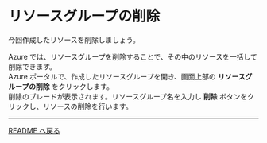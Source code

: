 # リソースグループの削除

今回作成したリソースを削除しましょう。

Azure では、リソースグループを削除することで、その中のリソースを一括して削除できます。  
Azure ポータルで、作成したリソースグループを開き、画面上部の **リソースグループの削除** をクリックします。  
削除のブレードが表示されます。リソースグループ名を入力し **削除** ボタンをクリックし、リソースの削除を行います。

---

[README へ戻る](../README.md) 